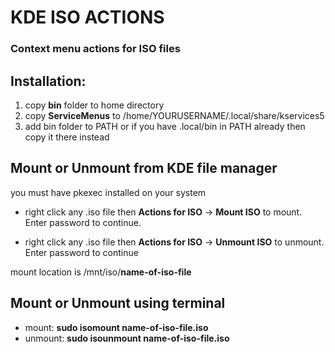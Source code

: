 # KDE ISO ACTIONS
### Context menu actions for ISO files

## Installation:
1. copy **bin** folder to home directory
2. copy **ServiceMenus** to /home/YOURUSERNAME/.local/share/kservices5
3. add bin folder to PATH or if you have .local/bin in PATH already then copy it there instead

## Mount or Unmount from KDE file manager
you must have pkexec installed on your system

- right click any .iso file then **Actions for ISO** -> **Mount ISO** to mount. Enter password to continue.

- right click any .iso file then **Actions for ISO** -> **Unmount ISO** to unmount. Enter password to continue

mount location is /mnt/iso/**name-of-iso-file**

## Mount or Unmount using terminal
- mount: **sudo isomount name-of-iso-file.iso**
- unmount: **sudo isounmount name-of-iso-file.iso**
